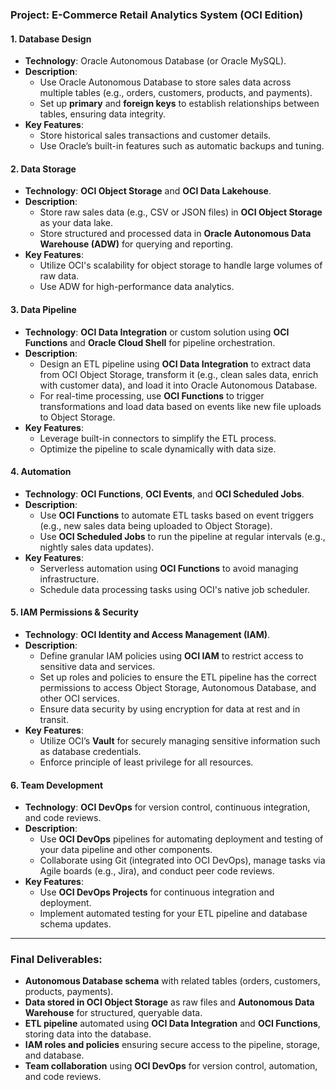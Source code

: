### **Project: E-Commerce Retail Analytics System (OCI Edition)**

#### 1. **Database Design**
   - **Technology**: Oracle Autonomous Database (or Oracle MySQL).
   - **Description**: 
     - Use Oracle Autonomous Database to store sales data across multiple tables (e.g., orders, customers, products, and payments).
     - Set up **primary** and **foreign keys** to establish relationships between tables, ensuring data integrity.
   - **Key Features**:
     - Store historical sales transactions and customer details.
     - Use Oracle’s built-in features such as automatic backups and tuning.

#### 2. **Data Storage**
   - **Technology**: **OCI Object Storage** and **OCI Data Lakehouse**.
   - **Description**:
     - Store raw sales data (e.g., CSV or JSON files) in **OCI Object Storage** as your data lake.
     - Store structured and processed data in **Oracle Autonomous Data Warehouse (ADW)** for querying and reporting.
   - **Key Features**:
     - Utilize OCI's scalability for object storage to handle large volumes of raw data.
     - Use ADW for high-performance data analytics.

#### 3. **Data Pipeline**
   - **Technology**: **OCI Data Integration** or custom solution using **OCI Functions** and **Oracle Cloud Shell** for pipeline orchestration.
   - **Description**:
     - Design an ETL pipeline using **OCI Data Integration** to extract data from OCI Object Storage, transform it (e.g., clean sales data, enrich with customer data), and load it into Oracle Autonomous Database.
     - For real-time processing, use **OCI Functions** to trigger transformations and load data based on events like new file uploads to Object Storage.
   - **Key Features**:
     - Leverage built-in connectors to simplify the ETL process.
     - Optimize the pipeline to scale dynamically with data size.

#### 4. **Automation**
   - **Technology**: **OCI Functions**, **OCI Events**, and **OCI Scheduled Jobs**.
   - **Description**:
     - Use **OCI Functions** to automate ETL tasks based on event triggers (e.g., new sales data being uploaded to Object Storage).
     - Use **OCI Scheduled Jobs** to run the pipeline at regular intervals (e.g., nightly sales data updates).
   - **Key Features**:
     - Serverless automation using **OCI Functions** to avoid managing infrastructure.
     - Schedule data processing tasks using OCI's native job scheduler.

#### 5. **IAM Permissions & Security**
   - **Technology**: **OCI Identity and Access Management (IAM)**.
   - **Description**:
     - Define granular IAM policies using **OCI IAM** to restrict access to sensitive data and services.
     - Set up roles and policies to ensure the ETL pipeline has the correct permissions to access Object Storage, Autonomous Database, and other OCI services.
     - Ensure data security by using encryption for data at rest and in transit.
   - **Key Features**:
     - Utilize OCI’s **Vault** for securely managing sensitive information such as database credentials.
     - Enforce principle of least privilege for all resources.

#### 6. **Team Development**
   - **Technology**: **OCI DevOps** for version control, continuous integration, and code reviews.
   - **Description**:
     - Use **OCI DevOps** pipelines for automating deployment and testing of your data pipeline and other components.
     - Collaborate using Git (integrated into OCI DevOps), manage tasks via Agile boards (e.g., Jira), and conduct peer code reviews.
   - **Key Features**:
     - Use **OCI DevOps Projects** for continuous integration and deployment.
     - Implement automated testing for your ETL pipeline and database schema updates.

---

### **Final Deliverables**:
- **Autonomous Database schema** with related tables (orders, customers, products, payments).
- **Data stored in OCI Object Storage** as raw files and **Autonomous Data Warehouse** for structured, queryable data.
- **ETL pipeline** automated using **OCI Data Integration** and **OCI Functions**, storing data into the database.
- **IAM roles and policies** ensuring secure access to the pipeline, storage, and database.
- **Team collaboration** using **OCI DevOps** for version control, automation, and code reviews.
